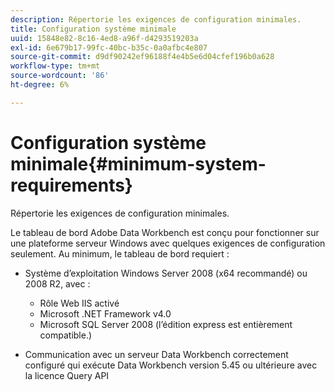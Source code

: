 ```yaml
---
description: Répertorie les exigences de configuration minimales.
title: Configuration système minimale
uuid: 15848e82-8c16-4ed8-a96f-d4293519203a
exl-id: 6e679b17-99fc-40bc-b35c-0a0afbc4e807
source-git-commit: d9df90242ef96188f4e4b5e6d04cfef196b0a628
workflow-type: tm+mt
source-wordcount: '86'
ht-degree: 6%

---
```


# Configuration système minimale{#minimum-system-requirements}

Répertorie les exigences de configuration minimales.

Le tableau de bord Adobe Data Workbench est conçu pour fonctionner sur une plateforme serveur Windows avec quelques exigences de configuration seulement. Au minimum, le tableau de bord requiert :

* Système d’exploitation Windows Server 2008 (x64 recommandé) ou 2008 R2, avec :

   * Rôle Web IIS activé
   * Microsoft .NET Framework v4.0
   * Microsoft SQL Server 2008 (l’édition express est entièrement compatible.)

* Communication avec un serveur Data Workbench correctement configuré qui exécute Data Workbench version 5.45 ou ultérieure avec la licence Query API
